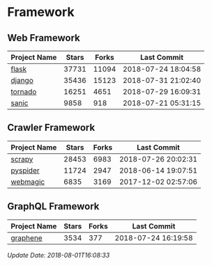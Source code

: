 # Framework

## Web Framework

| Project Name | Stars | Forks | Last Commit |
| ------------ | ----- | ----- | ----------- |
| [flask](https://github.com/pallets/flask) | 37731 | 11094 | 2018-07-24 18:04:58 |
| [django](https://github.com/django/django) | 35436 | 15123 | 2018-07-31 21:02:40 |
| [tornado](https://github.com/tornadoweb/tornado) | 16251 | 4651 | 2018-07-29 16:09:31 |
| [sanic](https://github.com/channelcat/sanic) | 9858 | 918 | 2018-07-21 05:31:15 |

## Crawler Framework

| Project Name | Stars | Forks | Last Commit |
| ------------ | ----- | ----- | ----------- |
| [scrapy](https://github.com/scrapy/scrapy) | 28453 | 6983 | 2018-07-26 20:02:31 |
| [pyspider](https://github.com/binux/pyspider) | 11724 | 2947 | 2018-06-14 19:07:51 |
| [webmagic](https://github.com/code4craft/webmagic) | 6835 | 3169 | 2017-12-02 02:57:06 |

## GraphQL Framework

| Project Name | Stars | Forks | Last Commit |
| ------------ | ----- | ----- | ----------- |
| [graphene](https://github.com/graphql-python/graphene) | 3534 | 377 | 2018-07-24 16:19:58 |

*Update Date: 2018-08-01T16:08:33*